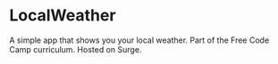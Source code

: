 # LocalWeather
A simple app that shows you your local weather. Part of the Free Code Camp curriculum. Hosted on Surge.
